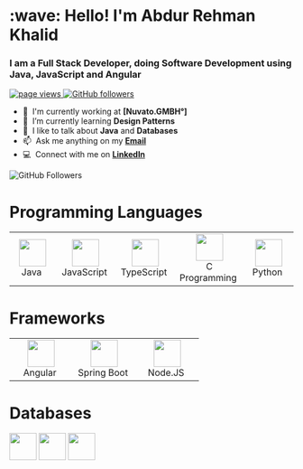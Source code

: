 <h1 align="left">:wave: Hello! I'm Abdur Rehman Khalid</h1>
<h3 align="left">I am a Full Stack Developer, doing Software Development using Java, JavaScript and Angular</h3>
<p align="left">
      <a href="https://github.com/AbdurRKhalid">
            <img src="https://komarev.com/ghpvc/?username=AbdurRKhalid" alt="page views" />
      </a>
        <a href="https://github.com/AbdurRKhalid?tab=followers">
            <img alt="GitHub followers" src="https://img.shields.io/github/followers/AbdurRKhalid?color=green&logo=github">
        </a>
</p>
<!-- ![Abdur Rehman Kahlid GitHub stats]() -->

- :office: &nbsp;I'm currently working at **[Nuvato.GMBH°]**
- :seedling: &nbsp;I’m currently learning **Design Patterns**
- :speech_balloon: &nbsp;I like to talk about **Java** and **Databases**
- :mailbox: &nbsp;Ask me anything on my **[Email](abdur.r.khalid@gmail.com)**
- :computer: &nbsp;Connect with me on **[LinkedIn](https://www.linkedin.com/in/abdur-r-khalid/)**

<div align="left">
    <img alt="GitHub Followers" src="https://github-readme-stats.vercel.app/api?username=AbdurRKhalid&count_private=true&show_icons=true&theme=radical">
</div>
<h1 align="left">Programming Languages</h1>
<table>
    <tr>
        <td align="center" width="96">
            <a>
                <img src="https://cdn.jsdelivr.net/gh/devicons/devicon/icons/java/java-original-wordmark.svg" width="48" height="48"/>
            </a>
            <br>Java&nbsp;
        </td>
        <td align="center" width="96">
            <a>
                <img src="https://cdn.jsdelivr.net/gh/devicons/devicon/icons/javascript/javascript-original.svg" width="48" height="48"/>
            </a>
            <br>JavaScript&nbsp;
        </td>
        <td align="center" width="96">
            <a>
                <img src="https://cdn.jsdelivr.net/gh/devicons/devicon/icons/typescript/typescript-original.svg" width="48" height="48"/>
            </a>
            <br>TypeScript&nbsp;
        </td>
        <td align="center" width="96">
            <a>
                <img src="https://cdn.jsdelivr.net/gh/devicons/devicon/icons/c/c-original.svg" width="48" height="48"/>
            </a>
            <br>C Programming&nbsp;
        </td>
        <td align="center" width="96">
            <a>
                <img src="https://cdn.jsdelivr.net/gh/devicons/devicon/icons/python/python-original-wordmark.svg" width="48" height="48"/>
            </a>
            <br>Python&nbsp;
        </td>
    </tr>
</table>
<h1 align="left">Frameworks</h1>
<table>
    <tr>
        <td align="center" width="96">
            <a>
                <img src="https://cdn.jsdelivr.net/gh/devicons/devicon/icons/angularjs/angularjs-plain.svg" width="48" height="48"/>
            </a>
            <br>Angular&nbsp;
        </td>
        <td align="center" width="96">
            <a>
                <img src="https://cdn.jsdelivr.net/gh/devicons/devicon/icons/spring/spring-original-wordmark.svg" width="48" height="48"/>
            </a>
            <br>Spring Boot&nbsp;
        </td>
        <td align="center" width="96">
            <a>
                <img src="https://cdn.jsdelivr.net/gh/devicons/devicon/icons/nodejs/nodejs-original.svg" width="48" height="48"/>
            </a>
            <br>Node.JS&nbsp;
        </td>
    </tr>
</table>
<h1 align="left">Databases</h1>
<a><img src="https://cdn.jsdelivr.net/gh/devicons/devicon/icons/mysql/mysql-original-wordmark.svg" width="48" height="48"/></a>
<a><img src="https://cdn.jsdelivr.net/gh/devicons/devicon/icons/postgresql/postgresql-original-wordmark.svg" width="48" height="48"/></a>
<a><img src="https://cdn.jsdelivr.net/gh/devicons/devicon/icons/mongodb/mongodb-original-wordmark.svg" width="48" height="48"></a>
